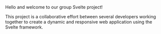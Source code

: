 Hello and welcome to our group Svelte project!

This project is a collaborative effort between several developers working together to create a dynamic and responsive web application using the Svelte framework.